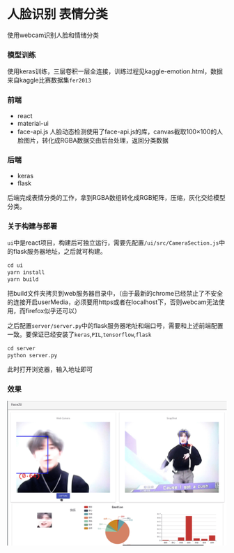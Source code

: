 # 人脸识别 表情分类
使用webcam识别人脸和情绪分类

### 模型训练
使用keras训练，三层卷积一层全连接，训练过程见kaggle-emotion.html，数据来自kaggle比赛数据集`fer2013`

### 前端
 - react
 - material-ui
 - face-api.js
人脸动态检测使用了face-api.js的库，canvas截取100×100的人脸图片，转化成RGBA数据交由后台处理，返回分类数据

### 后端
 - keras
 - flask

后端完成表情分类的工作，拿到RGBA数组转化成RGB矩阵，压缩，灰化交给模型分类。

### 关于构建与部署
`ui`中是react项目，构建后可独立运行，需要先配置`/ui/src/CameraSection.js`中的flask服务器地址，之后就可构建。
```
cd ui
yarn install
yarn build
```
把build文件夹拷贝到web服务器目录中，（由于最新的chrome已经禁止了不安全的连接开启userMedia，必须要用https或者在localhost下，否则webcam无法使用，而firefox似乎还可以）

之后配置`server/server.py`中的flask服务器地址和端口号，需要和上述前端配置一致。要保证已经安装了`keras`,`PIL`,`tensorflow`,`flask`
```
cd server
python server.py
```
此时打开浏览器，输入地址即可

### 效果
![](demo.gif)
